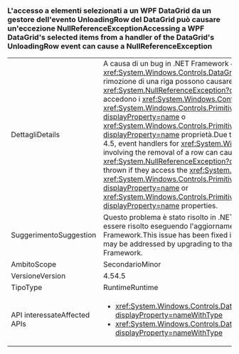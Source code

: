 ### <a name="accessing-a-wpf-datagrids-selected-items-from-a-handler-of-the-datagrids-unloadingrow-event-can-cause-a-nullreferenceexception"></a><span data-ttu-id="c6192-101">L'accesso a elementi selezionati a un WPF DataGrid da un gestore dell'evento UnloadingRow del DataGrid può causare un'eccezione NullReferenceException</span><span class="sxs-lookup"><span data-stu-id="c6192-101">Accessing a WPF DataGrid's selected items from a handler of the DataGrid's UnloadingRow event can cause a NullReferenceException</span></span>

|   |   |
|---|---|
|<span data-ttu-id="c6192-102">Dettagli</span><span class="sxs-lookup"><span data-stu-id="c6192-102">Details</span></span>|<span data-ttu-id="c6192-103">A causa di un bug in .NET Framework 4.5, gestori eventi per <xref:System.Windows.Controls.DataGrid> gli eventi che comportano la rimozione di una riga possono causare un <xref:System.NullReferenceException?displayProperty=name> se accedono i <xref:System.Windows.Controls.DataGrid>del <xref:System.Windows.Controls.Primitives.Selector.SelectedItem?displayProperty=name> o <xref:System.Windows.Controls.Primitives.MultiSelector.SelectedItems?displayProperty=name> proprietà.</span><span class="sxs-lookup"><span data-stu-id="c6192-103">Due to a bug in the .NET Framework 4.5, event handlers for <xref:System.Windows.Controls.DataGrid> events involving the removal of a row can cause a <xref:System.NullReferenceException?displayProperty=name> to be thrown if they access the <xref:System.Windows.Controls.DataGrid>'s <xref:System.Windows.Controls.Primitives.Selector.SelectedItem?displayProperty=name> or <xref:System.Windows.Controls.Primitives.MultiSelector.SelectedItems?displayProperty=name> properties.</span></span>|
|<span data-ttu-id="c6192-104">Suggerimento</span><span class="sxs-lookup"><span data-stu-id="c6192-104">Suggestion</span></span>|<span data-ttu-id="c6192-105">Questo problema è stato risolto in .NET Framework 4.6 e potrebbe essere risolto eseguendo l'aggiornamento a tale versione di .NET Framework.</span><span class="sxs-lookup"><span data-stu-id="c6192-105">This issue has been fixed in the .NET Framework 4.6 and may be addressed by upgrading to that version of the .NET Framework.</span></span>|
|<span data-ttu-id="c6192-106">Ambito</span><span class="sxs-lookup"><span data-stu-id="c6192-106">Scope</span></span>|<span data-ttu-id="c6192-107">Secondario</span><span class="sxs-lookup"><span data-stu-id="c6192-107">Minor</span></span>|
|<span data-ttu-id="c6192-108">Versione</span><span class="sxs-lookup"><span data-stu-id="c6192-108">Version</span></span>|<span data-ttu-id="c6192-109">4.5</span><span class="sxs-lookup"><span data-stu-id="c6192-109">4.5</span></span>|
|<span data-ttu-id="c6192-110">Tipo</span><span class="sxs-lookup"><span data-stu-id="c6192-110">Type</span></span>|<span data-ttu-id="c6192-111">Runtime</span><span class="sxs-lookup"><span data-stu-id="c6192-111">Runtime</span></span>|
|<span data-ttu-id="c6192-112">API interessate</span><span class="sxs-lookup"><span data-stu-id="c6192-112">Affected APIs</span></span>|<ul><li><xref:System.Windows.Controls.DataGrid.UnloadingRow?displayProperty=nameWithType></li><li><xref:System.Windows.Controls.DataGrid.UnloadingRowDetails?displayProperty=nameWithType></li></ul>|

